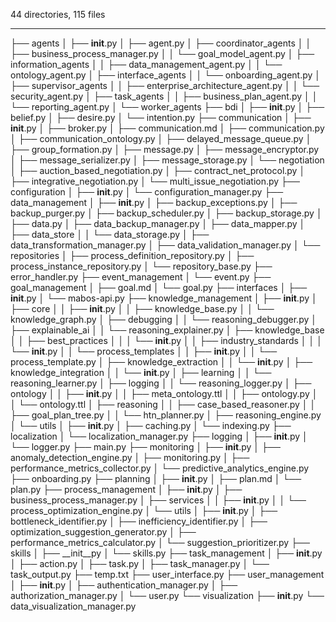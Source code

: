 44 directories, 115 files

---

├── agents
│   ├── __init__.py
│   ├── agent.py
│   ├── coordinator_agents
│   │   ├── business_process_manager.py
│   │   └── goal_model_agent.py
│   ├── information_agents
│   │   ├── data_management_agent.py
│   │   └── ontology_agent.py
│   ├── interface_agents
│   │   └── onboarding_agent.py
│   ├── supervisor_agents
│   │   ├── enterprise_architecture_agent.py
│   │   └── security_agent.py
│   ├── task_agents
│   │   ├── business_plan_agent.py
│   │   └── reporting_agent.py
│   └── worker_agents
├── bdi
│   ├── __init__.py
│   ├── belief.py
│   ├── desire.py
│   └── intention.py
├── communication
│   ├── __init__.py
│   ├── broker.py
│   ├── communication.md
│   ├── communication.py
│   ├── communication_ontology.py
│   ├── delayed_message_queue.py
│   ├── group_formation.py
│   ├── message.py
│   ├── message_encryptor.py
│   ├── message_serializer.py
│   ├── message_storage.py
│   └── negotiation
│       ├── auction_based_negotiation.py
│       ├── contract_net_protocol.py
│       ├── integrative_negotiation.py
│       └── multi_issue_negotiation.py
├── configuration
│   ├── __init__.py
│   └── configuration_manager.py
├── data_management
│   ├── __init__.py
│   ├── backup_exceptions.py
│   ├── backup_purger.py
│   ├── backup_scheduler.py
│   ├── backup_storage.py
│   ├── data.py
│   ├── data_backup_manager.py
│   ├── data_mapper.py
│   ├── data_store
│   │   └── data_storage.py
│   ├── data_transformation_manager.py
│   ├── data_validation_manager.py
│   └── repositories
│       ├── process_definition_repository.py
│       ├── process_instance_repository.py
│       └── repository_base.py
├── error_handler.py
├── event_management
│   └── event.py
├── goal_management
│   ├── goal.md
│   └── goal.py
├── interfaces
│   ├── __init__.py
│   └── mabos-api.py
├── knowledge_management
│   ├── __init__.py
│   ├── core
│   │   ├── __init__.py
│   │   ├── knowledge_base.py
│   │   └── knowledge_graph.py
│   ├── debugging
│   │   └── reasoning_debugger.py
│   ├── explainable_ai
│   │   └── reasoning_explainer.py
│   ├── knowledge_base
│   │   ├── best_practices
│   │   │   └── __init__.py
│   │   ├── industry_standards
│   │   │   └── __init__.py
│   │   └── process_templates
│   │       ├── __init__.py
│   │       └── process_template.py
│   ├── knowledge_extraction
│   │   └── __init__.py
│   ├── knowledge_integration
│   │   └── __init__.py
│   ├── learning
│   │   └── reasoning_learner.py
│   ├── logging
│   │   └── reasoning_logger.py
│   ├── ontology
│   │   ├── __init__.py
│   │   ├── meta_ontology.ttl
│   │   ├── ontology.py
│   │   └── ontology.ttl
│   ├── reasoning
│   │   ├── case_based_reasoner.py
│   │   ├── goal_plan_tree.py
│   │   └── htn_planner.py
│   ├── reasoning_engine.py
│   └── utils
│       ├── __init__.py
│       ├── caching.py
│       └── indexing.py
├── localization
│   └── localization_manager.py
├── logging
│   ├── __init__.py
│   └── logger.py
├── main.py
├── monitoring
│   ├── __init__.py
│   ├── anomaly_detection_engine.py
│   ├── monitoring.py
│   ├── performance_metrics_collector.py
│   └── predictive_analytics_engine.py
├── onboarding.py
├── planning
│   ├── __init__.py
│   ├── plan.md
│   └── plan.py
├── process_management
│   ├── __init__.py
│   ├── business_process_manager.py
│   ├── services
│   │   ├── __init__.py
│   │   └── process_optimization_engine.py
│   └── utils
│       ├── __init__.py
│       ├── bottleneck_identifier.py
│       ├── inefficiency_identifier.py
│       ├── optimization_suggestion_generator.py
│       ├── performance_metrics_calculator.py
│       └── suggestion_prioritizer.py
├── skills
│   ├── __init__py
│   └── skills.py
├── task_management
│   ├── __init__.py
│   ├── action.py
│   ├── task.py
│   ├── task_manager.py
│   └── task_output.py
├── temp.txt
├── user_interface.py
├── user_management
│   ├── __init__.py
│   ├── authentication_manager.py
│   ├── authorization_manager.py
│   └── user.py
└── visualization
    ├── __init__.py
    └── data_visualization_manager.py